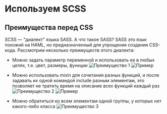 # Используем SCSS

## Преимущества перед CSS

SCSS — "диалект" языка SASS. А что такое SASS? SASS это язык похожий на HAML, но предназначенный для упрощения создания CSS-кода. Рассмотрим несколько преимуществ 
этого диалекта:

* Можно задать параметр переменной и использовать ее в любых целях, т.е. цвет, размеры, функции
![Преимущество 1](../SCSS/img/Screenshot_2.png)
![Пример](../SCSS/img/Screenshot_4.png)


* Можно использовать mixin для сочетания разных функций, и после задавать их одной командой include разным элементам, это позволяет не тратить время на описание всех функций каждый раз
![Преимущество 2](../SCSS/img/Screenshot_3.png)
![Пример](../SCSS/img/Screenshot_1.png)

* Можно обратиться ко всем элементам одной группы, у которых нет какого-либо класса 
![Преимущество 3](../SCSS/img/Screenshot_5.png)
